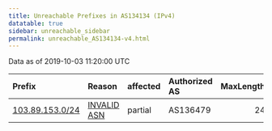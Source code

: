 ```yaml
---
title: Unreachable Prefixes in AS134134 (IPv4)
datatable: true
sidebar: unreachable_sidebar
permalink: unreachable_AS134134-v4.html
---
```


Data as of 2019-10-03 11:20:00 UTC


<div class="datatable-begin"></div>

| Prefix                                                   | Reason                                                                                                  | affected   | Authorized AS   |   MaxLength | Anchor                                       |   unreachable /24s |
|:---------------------------------------------------------|:--------------------------------------------------------------------------------------------------------|:-----------|:----------------|------------:|:---------------------------------------------|-------------------:|
| [103.89.153.0/24](https://stat.ripe.net/103.89.153.0/24) | [INVALID ASN](https://rpki-validator.ripe.net/announcement-preview?asn=AS134134&prefix=103.89.153.0/24) | partial    | AS136479        |          24 | [APNIC](unreachable_APNIC_RPKI_Root-v4.html) |                  1 |

<div class="datatable-end"></div>
